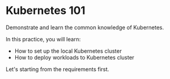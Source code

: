 # Kubernetes 101

Demonstrate and learn the common knowledge of Kubernetes.

In this practice, you will learn:

* How to set up the local Kubernetes cluster
* How to deploy workloads to Kubernetes cluster

Let's starting from the requirements first.
